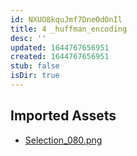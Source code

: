 ```yaml
---
id: NXUO8kquJmf7DneOdOnIl
title: 4 _huffman_encoding
desc: ''
updated: 1644767656951
created: 1644767656951
stub: false
isDir: true
---
```

## Imported Assets
- [Selection_080.png](/assets/selection_080-NeMsXs1juWcJ.png)

